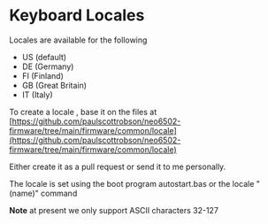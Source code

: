 ---
---
# Keyboard Locales

Locales are available for the following

* US (default)
* DE (Germany)
* FI (Finland)
* GB (Great Britain)
* IT (Italy)

To create a locale , base it on the files at [https://github.com/paulscottrobson/neo6502-firmware/tree/main/firmware/common/locale](https://github.com/paulscottrobson/neo6502-firmware/tree/main/firmware/common/locale)

Either create it as a pull request or send it to me personally.

The locale is set using the boot program autostart.bas or the locale "(name)" command

**Note** at present we only support ASCII characters 32-127
